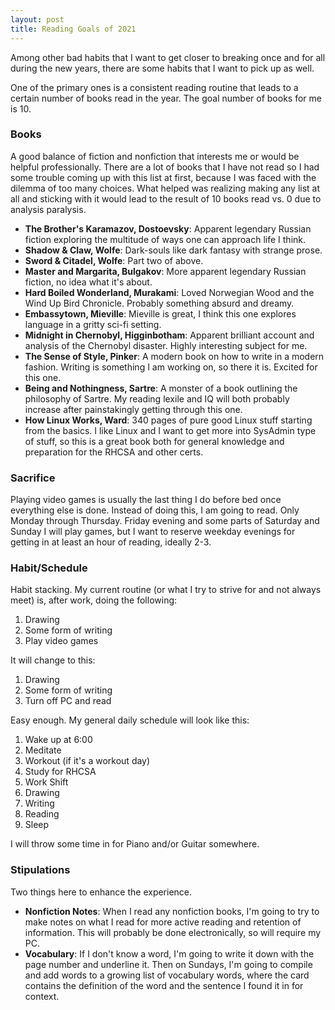 ```yaml
---
layout: post
title: Reading Goals of 2021
---
```


Among other bad habits that I want to get closer to breaking once and for all during the new years, there are some habits that I want to pick up as well.

One of the primary ones is a consistent reading routine that leads to a certain number of books read in the year.  The goal number of books for me is 10.

### Books

A good balance of fiction and nonfiction that interests me or would be helpful professionally.  There are a lot of books that I have not read so I had some trouble coming up with this list at first, because I was faced with the dilemma of too many choices.  What helped was realizing making any list at all and sticking with it would lead to the result of 10 books read vs. 0 due to analysis paralysis.

* **The Brother's Karamazov, Dostoevsky**: Apparent legendary Russian fiction exploring the multitude of ways one can approach life I think.
* **Shadow & Claw, Wolfe**: Dark-souls like dark fantasy with strange prose.
* **Sword & Citadel, Wolfe**: Part two of above.
* **Master and Margarita, Bulgakov**: More apparent legendary Russian fiction, no idea what it's about.
* **Hard Boiled Wonderland, Murakami**: Loved Norwegian Wood and the Wind Up Bird Chronicle.  Probably something absurd and dreamy.
* **Embassytown, Mieville**: Mieville is great, I think this one explores language in a gritty sci-fi setting.
* **Midnight in Chernobyl, Higginbotham**: Apparent brilliant account and analysis of the Chernobyl disaster.  Highly interesting subject for me.
* **The Sense of Style, Pinker**: A modern book on how to write in a modern fashion.  Writing is something I am working on, so there it is.  Excited for this one.
* **Being and Nothingness, Sartre**: A monster of a book outlining the philosophy of Sartre.  My reading lexile and IQ will both probably increase after painstakingly getting through this one.
* **How Linux Works, Ward**: 340 pages of pure good Linux stuff starting from the basics.  I like Linux and I want to get more into SysAdmin type of stuff, so this is a great book both for general knowledge and preparation for the RHCSA and other certs.

### Sacrifice

Playing video games is usually the last thing I do before bed once everything else is done.  Instead of doing this, I am going to read.  Only Monday through Thursday.  Friday evening and some parts of Saturday and Sunday I will play games, but I want to reserve weekday evenings for getting in at least an hour of reading, ideally 2-3.

### Habit/Schedule

Habit stacking.  My current routine (or what I try to strive for and not always meet) is, after work, doing the following:
1. Drawing
2. Some form of writing
3. Play video games

It will change to this:
1. Drawing
2. Some form of writing
3. Turn off PC and read

Easy enough.  My general daily schedule will look like this:
1. Wake up at 6:00
2. Meditate
3. Workout (if it's a workout day)
4. Study for RHCSA
5. Work Shift
6. Drawing
7. Writing
8. Reading
9. Sleep

I will throw some time in for Piano and/or Guitar somewhere.

### Stipulations

Two things here to enhance the experience.

* **Nonfiction Notes**: When I read any nonfiction books, I'm going to try to make notes on what I read for more active reading and retention of information.  This will probably be done electronically, so will require my PC.
* **Vocabulary**: If I don't know a word, I'm going to write it down with the page number and underline it.  Then on Sundays, I'm going to compile and add words to a growing list of vocabulary words, where the card contains the definition of the word and the sentence I found it in for context.

